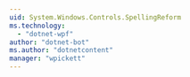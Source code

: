 ```yaml
---
uid: System.Windows.Controls.SpellingReform
ms.technology: 
  - "dotnet-wpf"
author: "dotnet-bot"
ms.author: "dotnetcontent"
manager: "wpickett"
---
```

